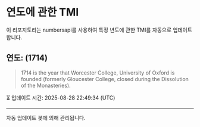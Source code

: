 
# 연도에 관한 TMI

이 리포지토리는 numbersapi를 사용하여 특정 년도에 관한 TMI를 자동으로 업데이트합니다.

## 연도: (1714)
> 1714 is the year that Worcester College, University of Oxford is founded (formerly Gloucester College, closed during the Dissolution of the Monasteries).

⏳ 업데이트 시간: 2025-08-28 22:49:34 (UTC)

---
자동 업데이트 봇에 의해 관리됩니다.
